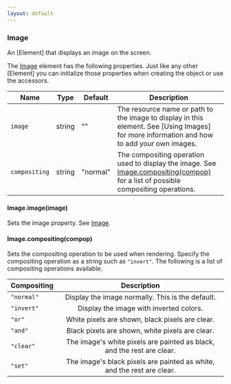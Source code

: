```yaml
---
layout: default
---
```


### Image

[Image]: #image

An [Element] that displays an image on the screen.

The [Image] element has the following properties. Just like any other [Element] you can initialize those properties when creating the object or use the accessors.

| Name          |  Type  | Default  | Description                                                                                                                                |
| ------------- | :----: | -------- | ------------------------------------------------------------------------------------------------------------------------------------------ |
| `image`       | string | ""       | The resource name or path to the image to display in this element. See [Using Images] for more information and how to add your own images. |
| `compositing` | string | "normal" | The compositing operation used to display the image. See [Image.compositing(compop)] for a list of possible compositing operations.        |

#### Image.image(image)

Sets the image property. See [Image].

<a id="image-compositing"></a>

#### Image.compositing(compop)

[Image.compositing(compop)]: #image-compositing

Sets the compositing operation to be used when rendering. Specify the compositing operation as a string such as `"invert"`. The following is a list of compositing operations available.

| Compositing |                              Description                               |
| ----------- | :--------------------------------------------------------------------: |
| `"normal"`  |            Display the image normally. This is the default.            |
| `"invert"`  |                Display the image with inverted colors.                 |
| `"or"`      |            White pixels are shown, black pixels are clear.             |
| `"and"`     |            Black pixels are shown, white pixels are clear.             |
| `"clear"`   | The image's white pixels are painted as black, and the rest are clear. |
| `"set"`     | The image's black pixels are painted as white, and the rest are clear. |
